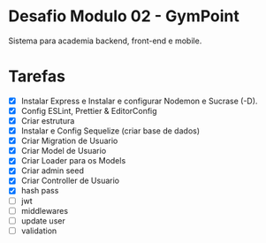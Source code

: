 # Desafio Modulo 02 - GymPoint

Sistema para academia backend, front-end e mobile.

# Tarefas

- [x] Instalar Express e Instalar e configurar Nodemon e Sucrase (-D).
- [x] Config ESLint, Prettier & EditorConfig
- [x] Criar estrutura
- [x] Instalar e Config Sequelize (criar base de dados)
- [x] Criar Migration de Usuario
- [x] Criar Model de Usuario
- [x] Criar Loader para os Models
- [x] Criar admin seed
- [x] Criar Controller de Usuario
- [x] hash pass
- [ ] jwt
- [ ] middlewares
- [ ] update user
- [ ] validation
